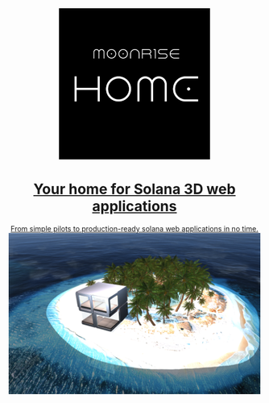 <div align="center">
  <a href="https://moonrise.com" target="_blank">
  <picture>
   <img alt="Moonrise" src="https://raw.githubusercontent.com/MoonriseHome/MoonriseHome/refs/heads/main/homeLOGO2jpg.jpg" width="300" />
  </picture>
  </a>
  <a href="https://moonrise.com" target="_blank">
  </div>



<h1 align="center">
Your home for Solana 3D web applications
</h1>

<div align="center">
From simple pilots to production-ready solana web applications in no time. <br />
</div>

<div align="center">
  <picture> 
   <img alt="Moonrise" src="https://raw.githubusercontent.com/MoonriseHome/MoonriseHome/refs/heads/main/HomeScreenshot.png" width="500" />
  </picture>
  </a>
</div>

<!---
MoonriseHome/MoonriseHome is a ✨ special ✨ repository because its `README.md` (this file) appears on your GitHub profile.
You can click the Preview link to take a look at your changes.
--->
